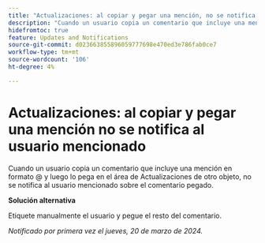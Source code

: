 ```yaml
---
title: "Actualizaciones: al copiar y pegar una mención, no se notifica al usuario mencionado"
description: "Cuando un usuario copia un comentario que incluye una mención en formato @ y luego pega ese comentario en el área de Actualizaciones de otro objeto, no se notifica al usuario mencionado sobre el comentario pegado."
hidefromtoc: true
feature: Updates and Notifications
source-git-commit: d023663855896059777698e470ed3e786fab0ce7
workflow-type: tm+mt
source-wordcount: '106'
ht-degree: 4%

---
```



# Actualizaciones: al copiar y pegar una mención no se notifica al usuario mencionado

Cuando un usuario copia un comentario que incluye una mención en formato @ y luego lo pega en el área de Actualizaciones de otro objeto, no se notifica al usuario mencionado sobre el comentario pegado.

**Solución alternativa**

Etiquete manualmente el usuario y pegue el resto del comentario.

_Notificado por primera vez el jueves, 20 de marzo de 2024._
